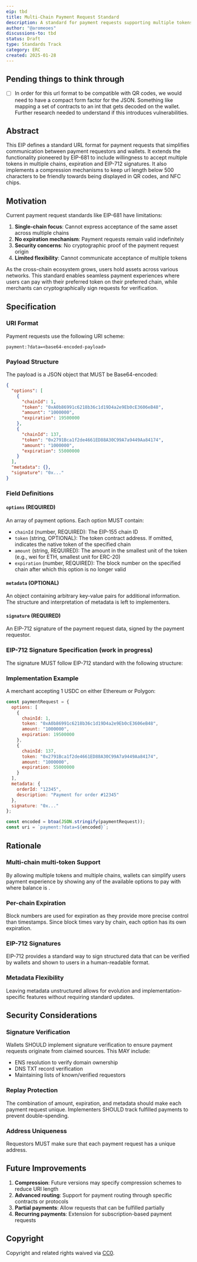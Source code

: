 ```yaml
---
eip: tbd
title: Multi-Chain Payment Request Standard
description: A standard for payment requests supporting multiple tokens across multiple blockchains with signature verification
author: "@aromeoes"
discussions-to: tbd
status: Draft
type: Standards Track
category: ERC
created: 2025-01-28
---
```



## Pending things to think through
- [ ] In order for this url format to be compatible with QR codes, we would need to have a compact form factor for the JSON. Something like mapping a set of contracts to an int that gets decoded on the wallet. Further research needed to understand if this introduces vulnerabilities.

## Abstract

This EIP defines a standard URL format for payment requests that simplifies communication between payment requestors and wallets. It extends the functionality pioneered by EIP-681 to include willingness to accept multiple tokens in multiple chains, expiration and EIP-712 signatures. It also implements a compression mechanisms to keep url length below 500 characters to be friendly towards being displayed in QR codes, and NFC chips.

## Motivation

Current payment request standards like EIP-681 have limitations:

1. **Single-chain focus**: Cannot express acceptance of the same asset across multiple chains
2. **No expiration mechanism**: Payment requests remain valid indefinitely
3. **Security concerns**: No cryptographic proof of the payment request origin
4. **Limited flexibility**: Cannot communicate acceptance of multiple tokens

As the cross-chain ecosystem grows, users hold assets across various networks. This standard enables seamless payment experiences where users can pay with their preferred token on their preferred chain, while merchants can cryptographically sign requests for verification.

## Specification

### URI Format

Payment requests use the following URI scheme:

```
payment:?data=<base64-encoded-payload>
```

### Payload Structure

The payload is a JSON object that MUST be Base64-encoded:

```json
{
  "options": [
    {
      "chainId": 1,
      "token": "0xA0b86991c6218b36c1d19D4a2e9Eb0cE3606eB48",
      "amount": "1000000",
      "expiration": 19500000
    },
    {
      "chainId": 137,
      "token": "0x2791Bca1f2de4661ED88A30C99A7a9449Aa84174",
      "amount": "1000000",
      "expiration": 55000000
    }
  ],
  "metadata": {},
  "signature": "0x..."
}
```

### Field Definitions

#### `options` (REQUIRED)
An array of payment options. Each option MUST contain:

- `chainId` (number, REQUIRED): The EIP-155 chain ID
- `token` (string, OPTIONAL): The token contract address. If omitted, indicates the native token of the specified chain
- `amount` (string, REQUIRED): The amount in the smallest unit of the token (e.g., wei for ETH, smallest unit for ERC-20)
- `expiration` (number, REQUIRED): The block number on the specified chain after which this option is no longer valid

#### `metadata` (OPTIONAL)
An object containing arbitrary key-value pairs for additional information. The structure and interpretation of metadata is left to implementers.

#### `signature` (REQUIRED)
An EIP-712 signature of the payment request data, signed by the payment requestor.

### EIP-712 Signature Specification (work in progress)
The signature MUST follow EIP-712 standard with the following structure:

### Implementation Example

A merchant accepting 1 USDC on either Ethereum or Polygon:

```javascript
const paymentRequest = {
  options: [
    {
      chainId: 1,
      token: "0xA0b86991c6218b36c1d19D4a2e9Eb0cE3606eB48",
      amount: "1000000",
      expiration: 19500000
    },
    {
      chainId: 137,
      token: "0x2791Bca1f2de4661ED88A30C99A7a9449Aa84174",
      amount: "1000000",
      expiration: 55000000
    }
  ],
  metadata: {
    orderId: "12345",
    description: "Payment for order #12345"
  },
  signature: "0x..."
};

const encoded = btoa(JSON.stringify(paymentRequest));
const uri = `payment:?data=${encoded}`;
```

## Rationale

### Multi-chain multi-token Support
By allowing multiple tokens and multiple chains, wallets can simplify users payment experience by showing any of the available options to pay with where balance is .

### Per-chain Expiration
Block numbers are used for expiration as they provide more precise control than timestamps. Since block times vary by chain, each option has its own expiration.

### EIP-712 Signatures
EIP-712 provides a standard way to sign structured data that can be verified by wallets and shown to users in a human-readable format.

### Metadata Flexibility
Leaving metadata unstructured allows for evolution and implementation-specific features without requiring standard updates.

## Security Considerations

### Signature Verification
Wallets SHOULD implement signature verification to ensure payment requests originate from claimed sources. This MAY include:
- ENS resolution to verify domain ownership
- DNS TXT record verification
- Maintaining lists of known/verified requestors

### Replay Protection
The combination of amount, expiration, and metadata should make each payment request unique. Implementers SHOULD track fulfilled payments to prevent double-spending.

### Address Uniqueness
Requestors MUST make sure that each payment request has a unique address.

## Future Improvements

1. **Compression**: Future versions may specify compression schemes to reduce URI length
2. **Advanced routing**: Support for payment routing through specific contracts or protocols
3. **Partial payments**: Allow requests that can be fulfilled partially
4. **Recurring payments**: Extension for subscription-based payment requests

## Copyright

Copyright and related rights waived via [CC0](../LICENSE.md).
